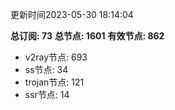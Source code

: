 更新时间2023-05-30 18:14:04

**总订阅: 73**
**总节点: 1601**
**有效节点: 862**
- v2ray节点: 693
- ss节点: 34
- trojan节点: 121
- ssr节点: 14

